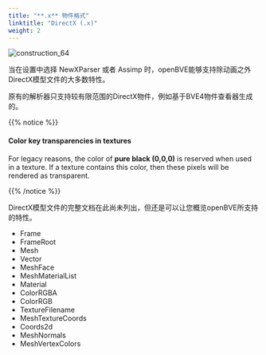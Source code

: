 ```yaml
---
title: "**.x** 物件格式"
linktitle: "DirectX (.x)"
weight: 2
---
```


![construction_64](/images/construction_64.png)

当在设置中选择 NewXParser 或者 Assimp 时，openBVE能够支持除动画之外DirectX模型文件的大多数特性。

原有的解析器只支持较有限范围的DirectX物件，例如基于BVE4物件查看器生成的。

{{% notice %}}

#### Color key transparencies in textures

For legacy reasons, the color of **pure black (0,0,0)** is reserved when used in a texture.
If a texture contains this color, then these pixels will be rendered as transparent.

{{% /notice %}}

DirectX模型文件的完整文档在此尚未列出，但还是可以让您概览openBVE所支持的特性。

- Frame
- FrameRoot
- Mesh
- Vector
- MeshFace
- MeshMaterialList
- Material
- ColorRGBA
- ColorRGB
- TextureFilename
- MeshTextureCoords
- Coords2d
- MeshNormals
- MeshVertexColors